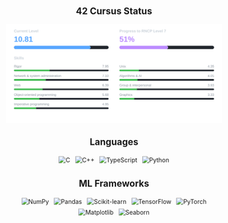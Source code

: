 <div align="center">

## 42 Cursus Status
![42 Cursus Progress](https://github.com/Supa96z/42Tracker/blob/main/progress.svg?raw=true)

## Languages
<p> 
  <img src="https://cdn.jsdelivr.net/gh/devicons/devicon/icons/c/c-original.svg" alt="C" width="40" height="40" style="vertical-align:middle; margin:4px;">
  <img src="https://cdn.jsdelivr.net/gh/devicons/devicon/icons/cplusplus/cplusplus-original.svg" alt="C++" width="40" height="40" style="vertical-align:middle; margin:4px;">
  <img src="https://cdn.jsdelivr.net/gh/devicons/devicon/icons/typescript/typescript-original.svg" alt="TypeScript" width="40" height="40" style="vertical-align:middle; margin:4px;">
  <img src="https://cdn.jsdelivr.net/gh/devicons/devicon/icons/python/python-original.svg" alt="Python" width="40" height="40" style="vertical-align:middle; margin:4px;">
</p>

## ML Frameworks
<p>
  <img src="https://cdn.jsdelivr.net/gh/devicons/devicon/icons/numpy/numpy-original.svg" alt="NumPy" width="40" height="40" style="vertical-align:middle; margin:4px;">
  <img src="https://cdn.jsdelivr.net/gh/devicons/devicon/icons/pandas/pandas-original.svg" alt="Pandas" width="40" height="40" style="vertical-align:middle; margin:4px;">
  <img src="https://cdn.jsdelivr.net/gh/devicons/devicon/icons/scikitlearn/scikitlearn-original.svg" alt="Scikit-learn" width="40" height="40" style="vertical-align:middle; margin:4px;">
  <img src="https://cdn.jsdelivr.net/gh/devicons/devicon/icons/tensorflow/tensorflow-original.svg" alt="TensorFlow" width="40" height="40" style="vertical-align:middle; margin:4px;">
  <img src="https://cdn.jsdelivr.net/gh/devicons/devicon/icons/pytorch/pytorch-original.svg" alt="PyTorch" width="40" height="40" style="vertical-align:middle; margin:4px;">
  <img src="https://cdn.jsdelivr.net/gh/devicons/devicon/icons/matplotlib/matplotlib-original.svg" alt="Matplotlib" width="40" height="40" style="vertical-align:middle; margin:4px;">
  <img src="https://raw.githubusercontent.com/mwaskom/seaborn/master/doc/_static/logo-mark-lightbg.svg" alt="Seaborn" width="40" height="40" style="vertical-align:middle; margin:4px;">
</p>

</div>
